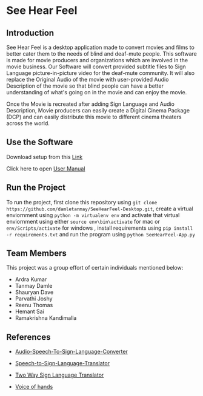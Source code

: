 
# See Hear Feel

## Introduction

See Hear Feel is a desktop application made to convert movies and films to better cater them to the needs of blind and deaf-mute people. This software is made for movie producers and organizations which are involved in the movie business. Our Software will convert provided subtitle files to Sign Language picture-in-picture video for the deaf-mute community. It will also replace the Original Audio of the movie with user-provided Audio Description of the movie so that blind people can have a better understanding of what's going on in the movie and can enjoy the movie.

Once the Movie is recreated after adding Sign Language and Audio Description, Movie producers can easily create a Digital Cinema Package (DCP) and can easily distribute this movie to different cinema theaters across the world.

## Use the Software

Download setup from this [Link](https://drive.google.com/drive/folders/1dt3kl2m5fyfGpnTXT8qR9Y1PcP4ykmrB?usp=sharing)

Click here to open [User Manual](https://github.com/damletanmay/SeeHearFeel-Desktop/blob/main/User%20Manual.pdf)

## Run the Project
To run the project, first clone this repository using `git clone https://github.com/damletanmay/SeeHearFeel-Desktop.git`, create a virtual enviornment using `python -m virtualenv env` and activate that virtual enviornment using either `source env\bin\activate` for mac or `env/Scripts/activate` for windows , install requirements using `pip install -r requirements.txt` and run the program using `python SeeHearFeel-App.py` 

## Team Members

This project was a group effort of certain individuals mentioned below:

* Ardra Kumar
* Tanmay Damle
* Shauryan Dave
* Parvathi Joshy
* Reenu Thomas
* Hemant Sai
* Ramakrishna Kandimalla

## References  

* [Audio-Speech-To-Sign-Language-Converter](https://github.com/jigargajjar55/Audio-Speech-To-Sign-Language-Converter)

* [Speech-to-Sign-Language-Translator](https://github.com/anuragk240/Speech-to-Sign-Language-Translator)

* [Two Way Sign Language Translator](https://github.com/aniketdhole07/two-way-sign-language-translator)

* [Voice of hands](https://github.com/Saanvi-Tayal/Voice-of-Hand)
